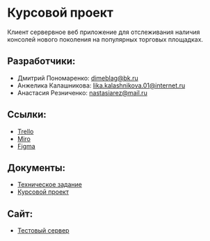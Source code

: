 # Курсовой проект

Клиент сервервное веб приложение для отслеживания наличия консолей нового поколения на популярных торговых площадках.

## Разработчики:

+ Дмитрий Пономаренко: <dimeblag@bk.ru>
+ Анжелика Калашникова: <lika.kalashnikova.01@internet.ru>
+ Анастасия Резниченко: <nastasiarez@mail.ru>
## Ссылки:
+ [Trello](https://trello.com/b/Mye4KTh0/задачи)
+ [Miro](https://miro.com/app/board/uXjVOFQo_iY=/)
+ [Figma](https://www.figma.com/file/RA5cZbid5lvd56mCNshUpM/%D0%A8%D0%B0%D0%B1%D0%BB%D0%BE%D0%BD-Ps5?node-id=0%3A1)
## Документы:
+ [Техническое задание](https://docs.google.com/document/d/1ioIjIKAOCMQ_fB7QcZVjtced_nBpC3YG/)
+ [Курсовой проект](https://docs.google.com/document/d/1n0DDliTtWPf_nPZmmrkQQ8aD1W9IySPW/)
## Сайт:
+ [Тестовый сервер](https://console-check-4-2-2.herokuapp.com/)